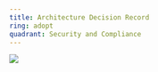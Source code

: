 ```yaml
---
title: Architecture Decision Record
ring: adopt
quadrant: Security and Compliance
---
```


[![](https://img.shields.io/badge/doc-0c7cba?logo=gitbook&logoColor=000&style=flat)](https://learn.microsoft.com/en-us/azure/well-architected/architect-role/architecture-decision-record)